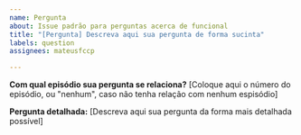 ```yaml
---
name: Pergunta
about: Issue padrão para perguntas acerca de funcional
title: "[Pergunta] Descreva aqui sua pergunta de forma sucinta"
labels: question
assignees: mateusfccp

---
```


**Com qual episódio sua pergunta se relaciona?** [Coloque aqui o número do episódio, ou "nenhum", caso não tenha relação com nenhum espisódio]

**Pergunta detalhada:** [Descreva aqui sua pergunta da forma mais detalhada possível]
